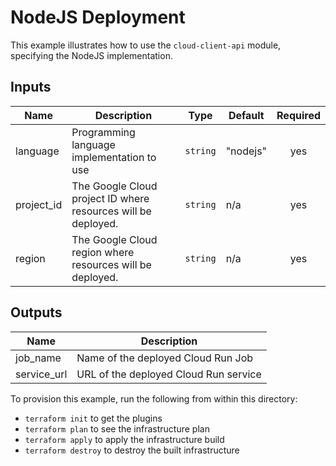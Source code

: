 # NodeJS Deployment

This example illustrates how to use the `cloud-client-api` module, specifying the NodeJS implementation.

<!-- BEGINNING OF PRE-COMMIT-TERRAFORM DOCS HOOK -->
## Inputs

| Name | Description | Type | Default | Required |
|------|-------------|------|---------|:--------:|
| language | Programming language implementation to use | `string` | "nodejs" | yes |
| project\_id | The Google Cloud project ID where resources will be deployed. | `string` | n/a | yes |
| region | The Google Cloud region where resources will be deployed. | `string` | n/a | yes |

## Outputs

| Name | Description |
|------|-------------|
| job\_name | Name of the deployed Cloud Run Job |
| service\_url | URL of the deployed Cloud Run service |

<!-- END OF PRE-COMMIT-TERRAFORM DOCS HOOK -->
To provision this example, run the following from within this directory:
- `terraform init` to get the plugins
- `terraform plan` to see the infrastructure plan
- `terraform apply` to apply the infrastructure build
- `terraform destroy` to destroy the built infrastructure
